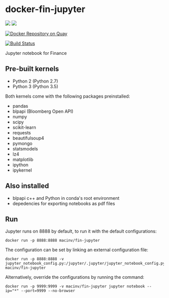 # docker-fin-jupyter

[![](https://images.microbadger.com/badges/image/macinv/fin-jupyter.svg)](https://microbadger.com/images/macinv/fin-jupyter "Get your own image badge on microbadger.com")
[![](https://images.microbadger.com/badges/version/macinv/fin-jupyter.svg)](https://microbadger.com/images/macinv/fin-jupyter "Get your own version badge on microbadger.com")

[![Docker Repository on Quay](https://quay.io/repository/macinv/fin-jupyter/status "Docker Repository on Quay")](https://quay.io/repository/macinv/fin-jupyter)

[![Build Status](https://travis-ci.org/macinv/docker-fin-jupyter.svg?branch=master)](https://travis-ci.org/macinv/docker-fin-jupyter)

Jupyter notebook for Finance

## Pre-built kernels

* Python 2 (Python 2.7)
* Python 3 (Python 3.5)

Both kernels come with the following packages preinstalled:
- pandas
- blpapi (Bloomberg Open API)
- numpy
- scipy
- scikit-learn
- requests
- beautifulsoup4
- pymongo
- statsmodels
- lz4
- matplotlib
- ipython
- ipykernel 

## Also installed

* blpapi c++ and Python in conda's root environment
* depedencies for exporting notebooks as pdf files

## Run
Jupyter runs on 8888 by default, to run it with the default configurations:

    docker run -p 8888:8888 macinv/fin-jupyter

The configuration can be set by linking an external configuration file:

    docker run -p 8888:8888 -v jupyter_notebook_config.py:/jupyter/.jupyter/jupyter_notebook_config.py:ro macinv/fin-jupyter

Alternatively, override the configurations by running the command:

    docker run -p 9999:9999 -v macinv/fin-jupyter jupyter notebook --ip="*" --port=9999 --no-browser
